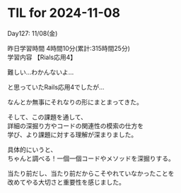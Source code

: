 # TIL for 2024-11-08

Day127: 11/08(金)<br>

昨日学習時間 4時間10分(累計:315時間25分)<br>
学習内容 【Rials応用4】<br>

難しい…わかんないよ…<br>

と思っていたRails応用4でしたが…<br>

なんとか無事にそれなりの形にまとまってきた。<br>

そして、この課題を通して、<br>
詳細の深掘り方やコードの関連性の模索の仕方を<br>
学び、より課題に対する理解が深まりました。<br>

具体的にいうと、<br>
ちゃんと調べる！一個一個コードやメソッドを深掘りする。<br>

当たり前だし、当たり前だからこそやれていなかったことを<br>
改めてやる大切さと重要性を感じました。<br>
